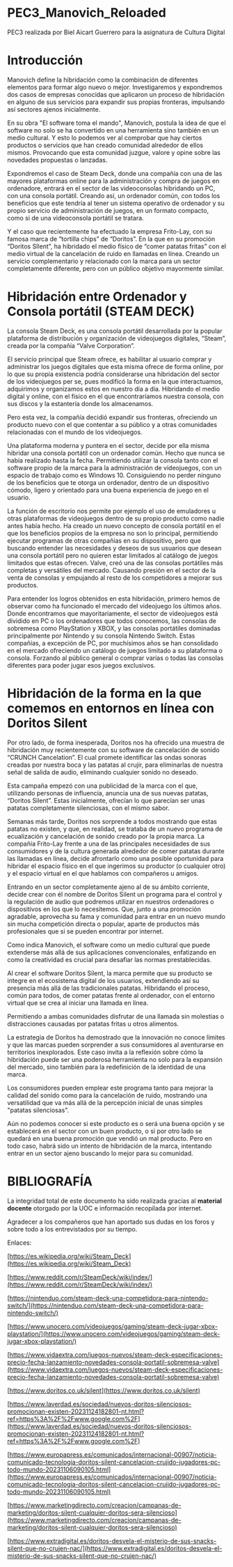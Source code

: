 # PEC3_Manovich_Reloaded
PEC3 realizada por Biel Aicart Guerrero para la asignatura de Cultura Digital

# Introducción

Manovich define la hibridación como la combinación de diferentes elementos para formar algo nuevo o mejor. Investigaremos y expondremos dos casos de empresas conocidas que aplicaron un proceso de hibridación en alguno de sus servicios para expandir sus propias fronteras, impulsando así sectores ajenos inicialmente.

En su obra "El software toma el mando", Manovich, postula la idea de que el software no solo se ha convertido en una herramienta sino también en un medio cultural. Y esto lo podemos ver al comprobar que hay ciertos productos o servicios que han creado comunidad alrededor de ellos mismos. Provocando que esta comunidad juzgue, valore y opine sobre las novedades propuestas o lanzadas.

Expondremos el caso de Steam Deck, donde una compañía con una de las mayores plataformas online para la administración y compra de juegos en ordenadore, entrará en el sector de las videoconsolas hibridando un PC, con una consola portátil. Creando así, un ordenador común, con todos los beneficios que este tendría al tener un sistema operativo de ordenador y su propio servicio de administración de juegos, en un formato compacto, como si de una videoconsola portátil se tratara.

Y el caso que recientemente ha efectuado la empresa Frito-Lay, con su famosa marca de “tortilla chips” de “Doritos”. En la que en su promoción “Doritos SIlent”, ha hibridado el medio físico de “comer patatas fritas” con el medio virtual de la cancelación de ruido en llamadas en línea. Creando un servicio complementario y relacionado con la marca para un sector completamente diferente, pero con un público objetivo mayormente similar.


# Hibridación entre Ordenador y Consola portátil (STEAM DECK)

La consola Steam Deck, es una consola portátil desarrollada por la popular plataforma de distribución y organización de videojuegos digitales, “Steam”, creada por la compañía “Valve Corporation”.

El servicio principal que Steam ofrece, es habilitar al usuario comprar y administrar los juegos digitales que esta misma ofrece de forma online, por lo que su propia existencia podría considerarse una hibridación del sector de los videojuegos per se, pues modificó la forma en la que interactuamos, adquirimos y organizamos estos en nuestro día a día. Hibridando el medio digital y online, con el físico en el que encontraríamos nuestra consola, con sus discos y la estantería donde los almacenamos.

Pero esta vez, la compañía decidió expandir sus fronteras, ofreciendo un producto nuevo con el que contentar a su público y a otras comunidades relacionadas con el mundo de los videojuegos.

Una plataforma moderna y puntera en el sector, decide por ella misma hibridar una consola portátil con un ordenador común. Hecho que nunca se había realizado hasta la fecha. Permitiendo utilizar la consola tanto con el software propio de la marca para la administración de videojuegos, con un espacio de trabajo como es Windows 10. Consiguiendo no perder ninguno de los beneficios que te otorga un ordenador, dentro de un dispositivo cómodo, ligero y orientado para una buena experiencia de juego en el usuario.

La función de escritorio nos permite por ejemplo el uso de emuladores u otras plataformas de videojuegos dentro de su propio producto como nadie antes había hecho. Ha creado un nuevo concepto de consola portátil en el que los beneficios propios de la empresa no son lo principal, permitiendo ejecutar programas de otras compañías en su dispositivo, pero que buscando entender las necesidades y deseos de sus usuarios que desean una consola portátil pero no quieren estar limitados al catálogo de juegos limitados que estas ofrecen. Valve, creó una de las consolas portátiles más completas y versátiles del mercado. Causando presión en el sector de la venta de consolas y empujando al resto de los competidores a mejorar sus productos.

Para entender los logros obtenidos en esta hibridación, primero hemos de observar como ha funcionado el mercado del videojuego los últimos años. Donde encontramos que mayoritariamente, el sector de videojuegos está dividido en PC o los ordenadores que todos conocemos, las consolas de sobremesa como PlayStation y XBOX, y las consolas portátiles dominadas principalmente por Nintendo y su consola Nintendo Switch. Estas compañías, a excepción de PC, por muchísimos años se han consolidado en el mercado ofreciendo un catálogo de juegos limitado a su plataforma o consola. Forzando al público general o comprar varias o todas las consolas diferentes para poder jugar esos juegos exclusivos.

# Hibridación de la forma en la que comemos en entornos en línea con Doritos Silent

Por otro lado, de forma inesperada, Doritos nos ha ofrecido una muestra de hibridación muy recientemente con su software de cancelación de sonido “CRUNCH Cancelation”. El cual promete identificar las ondas sonoras creadas por nuestra boca y las patatas al crujir, para eliminarlas de nuestra señal de salida de audio, eliminando cualquier sonido no deseado.

Esta campaña empezó con una publicidad de la marca con el que, utilizando personas de influencia, anuncia una de sus nuevas patatas, “Doritos Silent”. Estas inicialmente, ofrecían lo que parecían ser unas patatas completamente silenciosas, con el mismo sabor.

Semanas más tarde, Doritos nos sorprende a todos mostrando que estas patatas no existen, y que, en realidad, se trataba de un nuevo programa de ecualización y cancelación de sonido creado por la propia marca. La compañía Frito-Lay frente a una de las principales necesidades de sus consumidores y de la cultura generada alrededor de comer patatas durante las llamadas en línea, decide afrontarlo como una posible oportunidad para hibridar el espacio físico en el que ingerimos su productor (o cualquier otro) y el espacio virtual en el que hablamos con compañeros u amigos.

Entrando en un sector completamente ajeno al de su ámbito corriente, decide crear con él nombre de Doritos Silent un programa para el control y la regulación de audio que podremos utilizar en nuestros ordenadores o dispositivos en los que lo necesitemos. Que, junto a una promoción agradable, aprovecha su fama y comunidad para entrar en un nuevo mundo sin mucha competición directa o popular, aparte de productos más profesionales que si se pueden encontrar por internet.

Como indica Manovich, el software como un medio cultural que puede extenderse más allá de sus aplicaciones convencionales, enfatizando en como la creatividad es crucial para desafiar las normas prestablecidas.

Al crear el software Doritos Silent, la marca permite que su producto se integre en el ecosistema digital de los usuarios, extendiendo así su presencia más allá de las tradicionales patatas. Hibridando el proceso, común para todos, de comer patatas frente al ordenador, con el entorno virtual que se crea al iniciar una llamada en línea.

Permitiendo a ambas comunidades disfrutar de una llamada sin molestias o distracciones causadas por patatas fritas u otros alimentos.

La estrategia de Doritos ha demostrado que la innovación no conoce límites y que las marcas pueden sorprender a sus consumidores al aventurarse en territorios inexplorados. Este caso invita a la reflexión sobre cómo la hibridación puede ser una poderosa herramienta no solo para la expansión del mercado, sino también para la redefinición de la identidad de una marca.

Los consumidores pueden emplear este programa tanto para mejorar la calidad del sonido como para la cancelación de ruido, mostrando una versatilidad que va más allá de la percepción inicial de unas simples "patatas silenciosas".

Aún no podemos conocer si este producto es o será una buena opción y se establecerá en el sector con un buen producto, o si por otro lado se quedará en una buena promoción que vendió un mal producto. Pero en todo caso, habrá sido un intento de hibridación de la marca, intentando entrar en un sector ajeno buscando lo mejor para su comunidad.

# BIBLIOGRAFÍA

La integridad total de este documento ha sido realizada gracias al **material docente** otorgado por la UOC e información recopilada por internet.

Agradecer a los compañeros que han aportado sus dudas en los foros y sobre todo a los entrevistados por su tiempo.

Enlaces:

[https://es.wikipedia.org/wiki/Steam_Deck](https://es.wikipedia.org/wiki/Steam_Deck)

[https://www.reddit.com/r/SteamDeck/wiki/index/](https://www.reddit.com/r/SteamDeck/wiki/index/)

[https://nintenduo.com/steam-deck-una-competidora-para-nintendo-switch/](https://nintenduo.com/steam-deck-una-competidora-para-nintendo-switch/)

[https://www.unocero.com/videojuegos/gaming/steam-deck-jugar-xbox-playstation/](https://www.unocero.com/videojuegos/gaming/steam-deck-jugar-xbox-playstation/)

[https://www.vidaextra.com/juegos-nuevos/steam-deck-especificaciones-precio-fecha-lanzamiento-novedades-consola-portatil-sobremesa-valve](https://www.vidaextra.com/juegos-nuevos/steam-deck-especificaciones-precio-fecha-lanzamiento-novedades-consola-portatil-sobremesa-valve)

[https://www.doritos.co.uk/silent](https://www.doritos.co.uk/silent)

[https://www.laverdad.es/sociedad/nuevos-doritos-silenciosos-promocionan-existen-20231124182801-nt.html?ref=https%3A%2F%2Fwww.google.com%2F](https://www.laverdad.es/sociedad/nuevos-doritos-silenciosos-promocionan-existen-20231124182801-nt.html?ref=https%3A%2F%2Fwww.google.com%2F)

[https://www.europapress.es/comunicados/internacional-00907/noticia-comunicado-tecnologia-doritos-silent-cancelacion-crujido-jugadores-pc-todo-mundo-20231106090105.html](https://www.europapress.es/comunicados/internacional-00907/noticia-comunicado-tecnologia-doritos-silent-cancelacion-crujido-jugadores-pc-todo-mundo-20231106090105.html)

[https://www.marketingdirecto.com/creacion/campanas-de-marketing/doritos-silent-cualquier-doritos-sera-silencioso](https://www.marketingdirecto.com/creacion/campanas-de-marketing/doritos-silent-cualquier-doritos-sera-silencioso)

[https://www.extradigital.es/doritos-desvela-el-misterio-de-sus-snacks-silent-que-no-crujen-nac/](https://www.extradigital.es/doritos-desvela-el-misterio-de-sus-snacks-silent-que-no-crujen-nac/)
